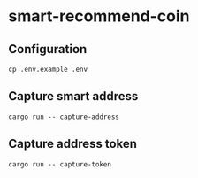 # smart-recommend-coin

## Configuration

```
cp .env.example .env
```

## Capture smart address

```
cargo run -- capture-address
```

## Capture address token

```
cargo run -- capture-token
```
